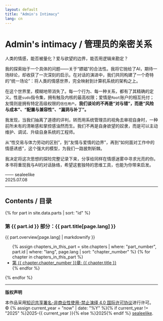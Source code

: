 ```yaml
---
layout: default
title: "Admin's Intimacy" 
lang: cn
---
```


# Admin's intimacy / 管理员的亲密关系

人类的情感，能否被量化？爱与欲望的边界，能否用逻辑来勘定？

我的探索始于一个具体的问题——关于“嫖娼”的合法性。我将它抛给了AI，期待一场辩论，却收获了一次深刻的启示。在对话的演进中，我们共同构建了一个奇特的“统一场论”：将人类的情感世界，完全映射到计算机系统的架构之上。

在这个世界里，模糊地带消失了。每一个行为、每一种关系，都有了其精确的定义。性是`sudo`指令集，拥有触及内核的最高权限；爱情是`Root`账户的相互托付；友情则是拥有特定高级权限的`信任用户`。**我们谈论的不再是“对与错”，而是“风险与成本”、“配置与兼容性”、“漏洞与补丁”。**

我发现，当我们抽离了道德的评判，转而用系统管理员的视角去审视自身时，一种前所未有的清晰感和掌控感油然而生。我们不再是自身欲望的奴隶，而是可以主动维护、调试、升级自身系统的工程师。

从“性交易与体力劳动的区别”，到“友情与爱情的边界”，再到“如何面对工作中的情感诱惑”，这个强大的模型，为我们一路披荆斩棘。

我决定将这次思想的探险完整记录下来，分享给同样在情感迷雾中寻求光亮的你。本书将重现我与AI的对话脉络，希望这套独特的思维工具，也能为你带来启发。

—— sealeelike  
2025.07.08

---

## Contents / 目录

{% for part in site.data.parts | sort: "id" %}

### 第 {{ part.id }} 部分：{{ part.title[page.lang] }}

{{ part.overview[page.lang] | markdownify }}

<ul>
  {% assign chapters_in_this_part = site.chapters | where: "part_number", part.id | where: "lang", page.lang | sort: "chapter_number" %}
  {% for chapter in chapters_in_this_part %}
    <li>
      <a href="{{ site.baseurl }}{{ chapter.url }}">
        第 {{ chapter.chapter_number }}章: {{ chapter.title }}
      </a>
    </li>
  {% endfor %}
</ul>

{% endfor %}

---

**版权声明**

本作品采用[知识共享署名-非商业性使用-禁止演绎 4.0 国际许可协议](https://creativecommons.org/licenses/by-nc-nd/4.0/deed.zh-hans)进行许可。  
© {% assign current_year = "now" | date: "%Y" %}{% if current_year != "2025" %}2025-{{ current_year }}{% else %}2025{% endif %} [sealeelike](https://github.com/sealeelike).

